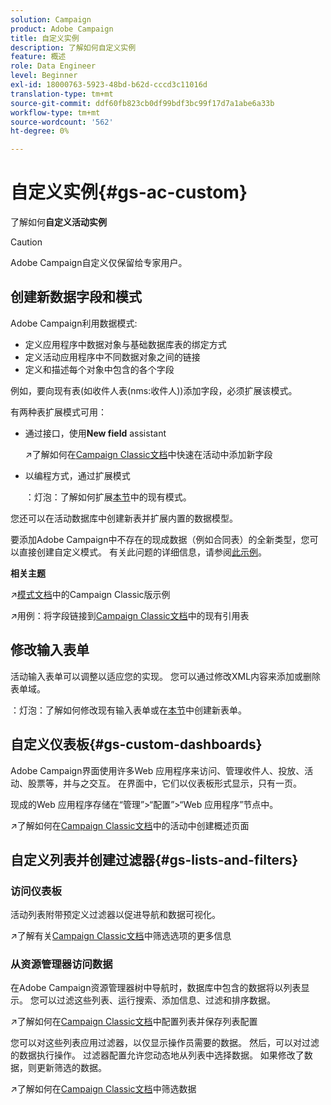 ```yaml
---
solution: Campaign
product: Adobe Campaign
title: 自定义实例
description: 了解如何自定义实例
feature: 概述
role: Data Engineer
level: Beginner
exl-id: 18000763-5923-48bd-b62d-cccd3c11016d
translation-type: tm+mt
source-git-commit: ddf60fb823cb0df99bdf3bc99f17d7a1abe6a33b
workflow-type: tm+mt
source-wordcount: '562'
ht-degree: 0%

---
```


# 自定义实例{#gs-ac-custom}

了解如何&#x200B;**自定义活动实例**

>[!CAUTION]
>
>Adobe Campaign自定义仅保留给专家用户。

## 创建新数据字段和模式

Adobe Campaign利用数据模式:

* 定义应用程序中数据对象与基础数据库表的绑定方式
* 定义活动应用程序中不同数据对象之间的链接
* 定义和描述每个对象中包含的各个字段

例如，要向现有表(如收件人表(nms:收件人))添加字段，必须扩展该模式。

有两种表扩展模式可用：

* 通过接口，使用&#x200B;**New field** assistant

   :arrow_upper_right:了解如何在[Campaign Classic文档](https://experienceleague.adobe.com/docs/campaign-classic/using/configuring-campaign-classic/editing-schemas/new-field-wizard.html?lang=en#configuring-campaign-classic)中快速在活动中添加新字段

* 以编程方式，通过扩展模式

   ：灯泡：了解如何扩展[本节](../dev/extend-schema.md)中的现有模式。


您还可以在活动数据库中创建新表并扩展内置的数据模型。

要添加Adobe Campaign中不存在的现成数据（例如合同表）的全新类型，您可以直接创建自定义模式。 有关此问题的详细信息，请参阅[此示例](../dev/create-schema.md#example--creating-a-contract-table)。

**相关主题**

:arrow_upper_right:[模式文档](https://experienceleague.adobe.com/docs/campaign-classic/using/configuring-campaign-classic/editing-schemas/examples-of-schemas-edition.html?lang=en#configuring-campaign-classic)中的Campaign Classic版示例

:arrow_upper_right:用例：将字段链接到[Campaign Classic文档](https://experienceleague.adobe.com/docs/campaign-classic/using/configuring-campaign-classic/editing-schemas/examples-of-schemas-edition.html?lang=en#uc-link)中的现有引用表


## 修改输入表单

活动输入表单可以调整以适应您的实现。 您可以通过修改XML内容来添加或删除表单域。

：灯泡：了解如何修改现有输入表单或在[本节](../dev/forms.md)中创建新表单。

## 自定义仪表板{#gs-custom-dashboards}

Adobe Campaign界面使用许多Web 应用程序来访问、管理收件人、投放、活动、股票等，并与之交互。 在界面中，它们以仪表板形式显示，只有一页。

现成的Web 应用程序存储在“管理”>“配置”>“Web 应用程序”节点中。

:arrow_upper_right:了解如何在[Campaign Classic文档](https://experienceleague.adobe.com/docs/campaign-classic/using/designing-content/web-applications/use-cases--creating-overviews.html?lang=en#creating-a-single-page-web-application)中的活动中创建概述页面


## 自定义列表并创建过滤器{#gs-lists-and-filters}

### 访问仪表板

活动列表附带预定义过滤器以促进导航和数据可视化。

:arrow_upper_right:了解有关[Campaign Classic文档](https://experienceleague.adobe.com/docs/campaign-classic/using/getting-started/filtering-data/filtering-options.html?lang=en#about-filtering)中筛选选项的更多信息


### 从资源管理器访问数据

在Adobe Campaign资源管理器树中导航时，数据库中包含的数据将以列表显示。 您可以过滤这些列表、运行搜索、添加信息、过滤和排序数据。

:arrow_upper_right:了解如何在[Campaign Classic文档](https://experienceleague.adobe.com/docs/campaign-classic/using/getting-started/starting-with-adobe-campaign/campaign-workspace/adobe-campaign-ui-lists.html?lang=en#getting-started)中配置列表并保存列表配置


您可以对这些列表应用过滤器，以仅显示操作员需要的数据。 然后，可以对过滤的数据执行操作。 过滤器配置允许您动态地从列表中选择数据。 如果修改了数据，则更新筛选的数据。

:arrow_upper_right:了解如何在[Campaign Classic文档](https://experienceleague.adobe.com/docs/campaign-classic/using/getting-started/filtering-data/creating-filters.html?lang=en#typology-of-available-filters)中筛选数据

